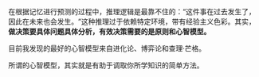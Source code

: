 在根据记忆进行预测的过程中，推理逻辑是最靠不住的：​“这件事在过去发生了，因此在未来也会发生。​”这种推理过于依赖特定环境，带有经验主义色彩。其实，**做决策要具体问题具体分析，有效决策需要的是原则和心智模型。**

目前我发现的最好的心智模型来自进化论、博弈论和查理·芒格。

所谓的心智模型，其实就是有助于调取你所学知识的简单方法。
